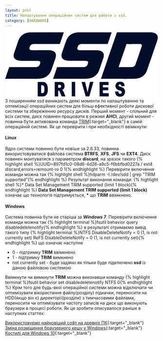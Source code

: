 ```yaml
---
layout: post
title: Налаштування операційних систем для роботи з ssd.
category: [HARDWARE]
---
```

![ssd logo](/media/ssd.png?style=head)  
З поширенням ssd виникають деякі моменти по налаштуванню та оптимізації операційних систем для більш ефективної роботи дискової системи та збереженню ресурсу дисків.<!--more--> Перший момент - спільний для всіх систем, диск повинен працювати в режимі **AHCI**, другий момент - повинна бути активована команда [TRIM](https://uk.wikipedia.org/wiki/TRIM "збарегти TCM"){:target="_blank"} в самій операційній системі. Як це перевірити і при необхідності ввімкнути:

#### Linux
Ядро системи повинно бути новіше за 2.6.33, повинна використовуватися файлова система **BTRFS**, **XFS**, **JFS** чи **EXT4**. Диск повинен монтуватися з параметром **discard**, на зразок такого
  {% highlight shell %}UUID=897fd1c0-08d6-4d26-a9c5-f6bbfbd0227a /               ext4    discard,errors=remount-ro 0       1{% endhighlight %}
Перевірити включення команди можна так
    {% highlight shell %}hdparm -I /dev/sdd | grep "TRIM supported"{% endhighlight %}
Результат виконання команди:
    {% highlight shell %}* Data Set Management TRIM supported (limit 1 block){% endhighlight %}
**Data Set Management TRIM supported (limit 1 block)** означає що технологія підтримується, **\*** що **TRIM** ввімкнено.

#### Windows
Система повинна бути не старіша за ***Windows 7***. Перевірити включення команди можна так
    {% highlight terminal %}fsutil behavior query disabledeletenotify{% endhighlight %}
в результаті отримаємо вивід такого типу
    {% highlight terminal %}NTFS DisableDeleteNotify = 0 (1, is not currently set)
ReFS DisableDeleteNotify = 0 (1, is not currently set){% endhighlight %}
що означає наступне

- 0 - підтримку **TRIM** ввімкнено
- 1 - підтримку **TRIM** вимкнено
- not currently set - буде задіяно як тільки буде підключено **ssd** із даною файловою системою

Ввімкнути чи вимкнути **TRIM** можна виконавши команду
    {% highlight terminal %}fsutil behavior set disabledeletenotify NTFS 0{% endhighlight %}
Крім того для будь-якої операційної системи можна відключати чи оптимізувати вікористання файлу(розділу) підкачки, переносити на HDD(якщо він є) директорії(розділи) з тимчасовими файлами, переносити чи оптимізувати частоту записів на диск що виконують браузери в процесі роботи. Як це зробити описувалося раніше в наступних статтях:  

[Використовуємо найновіший софт на древніх ПК](https://nyurch.github.io/linux/2018/03/20/linux_old-pc.html "Використовуємо найновіший софт на древніх ПК"){:target="_blank"}  
[Зміна розміщення браузерного кешу у Windows](https://nyurch.github.io/software/2016/12/10/browsers-cache.html "Зміна розміщення браузерного кешу у Windows"){:target="_blank"}  
[Костилі для Windows 10](https://nyurch.github.io/windows/2018/03/28/windows-10-bugs.html "Костилі для Windows 10"){:target="_blank"}
